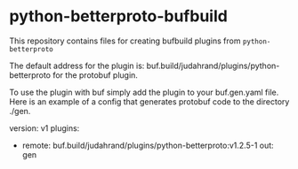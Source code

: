# python-betterproto-bufbuild
This repository contains files for creating bufbuild plugins from `python-betterproto`

The default address for the plugin is: buf.build/judahrand/plugins/python-betterproto for the protobuf plugin.

To use the plugin with buf simply add the plugin to your buf.gen.yaml file. Here is an example of a config that generates protobuf code to the directory ./gen.

version: v1
plugins:
  - remote: buf.build/judahrand/plugins/python-betterproto:v1.2.5-1
    out: gen

